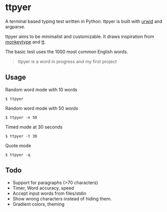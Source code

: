 # ttpyer
A terminal based typing test written in Python. ttpyer is built with [urwid](http://urwid.org/) and argparse.

ttpyer aims to be minimalist and customizable. It draws inspiration from [monkeytype](https://monkeytype.com/) and [tt](https://github.com/lemnos/tt).

The basic test uses the 1000 most common English words.

> ttpyer is a word in progress and my first project

## Usage
Random word mode with 10 words
```
$ ttpyer
```
Random word mode with 50 words
```
$ ttpyer -n 50
```
Timed mode at 30 seconds
```
$ ttpyer -t 30
```
Quote mode
```
$ ttpyer -q
```

## Todo
- Support for paragraphs (>70 characters)
- Timer, Word accuracy, speed
- Accept input words from files/stdin
- Show wrong characters instead of hiding them.
- Gradient colors, theming
